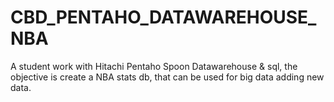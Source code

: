 # CBD_PENTAHO_DATAWAREHOUSE_NBA
A student work with Hitachi Pentaho Spoon Datawarehouse &amp; sql, the objective is create a NBA stats db, that can be used for big data adding new data.
